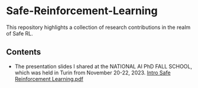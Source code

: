 # Safe-Reinforcement-Learning
This repository highlights a collection of research contributions in the realm of Safe RL.

## Contents
- The presentation slides I shared at the NATIONAL AI PhD FALL SCHOOL, which was held in Turin from November 20-22, 2023.
  [Intro Safe Reinforcement Learning.pdf](https://github.com/MarioFiorino/Safe-Reinforcement-Learning/blob/main/Intro%20Safe%20Reinforcement%20Learning%20.pdf)
